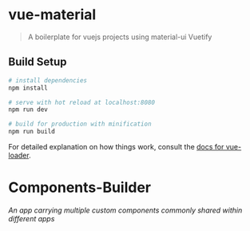 # vue-material

> A boilerplate for vuejs projects using material-ui Vuetify

## Build Setup

``` bash
# install dependencies
npm install

# serve with hot reload at localhost:8080
npm run dev

# build for production with minification
npm run build
```

For detailed explanation on how things work, consult the [docs for vue-loader](http://vuejs.github.io/vue-loader).
# Components-Builder
###### An app carrying multiple custom components commonly shared within different apps
